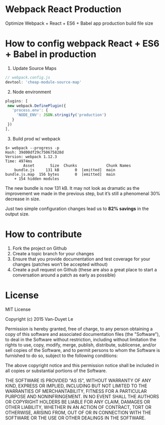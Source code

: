 # Webpack React Production
Optimize Webpack + React + ES6 + Babel app production build file size

# How to config webpack React + ES6 + Babel in production

1. Update Source Maps
  ```js
  // webpack.config.js 
  devtool: 'cheap-module-source-map'
  ```

2. Node environment
  ```js
  plugins: [
   new webpack.DefinePlugin({
     'process.env': {
       'NODE_ENV': JSON.stringify('production')
     }
   })
  ],
  ```
3. Build prod w/ webpack 

  ```
  $> webpack --progress -p
  Hash: 39d00df29c750675828d
  Version: webpack 1.12.3
  Time: 4974ms
          Asset       Size  Chunks             Chunk Names
      bundle.js     131 kB       0  [emitted]  main
  bundle.js.map  156 bytes       0  [emitted]  main
      + 154 hidden modules
  ```

The new bundle is now 131 kB. It may not look as dramatic as the improvement we made in the previous step, but it’s still a phenomenal 30% decrease in size.

Just two simple configuration changes lead us to **82% savings** in the output size.

# How to contribute

1. Fork the project on Github
2. Create a topic branch for your changes
3. Ensure that you provide documentation and test coverage for your changes (patches won’t be accepted without)
4. Create a pull request on Github (these are also a great place to start a conversation around a patch as early as possible)

# License
MIT License

Copyright (c) 2015 Van-Duyet Le

Permission is hereby granted, free of charge, to any person obtaining a copy of this software and associated documentation files (the "Software"), to deal in the Software without restriction, including without limitation the rights to use, copy, modify, merge, publish, distribute, sublicense, and/or sell copies of the Software, and to permit persons to whom the Software is furnished to do so, subject to the following conditions:

The above copyright notice and this permission notice shall be included in all copies or substantial portions of the Software.

THE SOFTWARE IS PROVIDED "AS IS", WITHOUT WARRANTY OF ANY KIND, EXPRESS OR IMPLIED, INCLUDING BUT NOT LIMITED TO THE WARRANTIES OF MERCHANTABILITY, FITNESS FOR A PARTICULAR PURPOSE AND NONINFRINGEMENT. IN NO EVENT SHALL THE AUTHORS OR COPYRIGHT HOLDERS BE LIABLE FOR ANY CLAIM, DAMAGES OR OTHER LIABILITY, WHETHER IN AN ACTION OF CONTRACT, TORT OR OTHERWISE, ARISING FROM, OUT OF OR IN CONNECTION WITH THE SOFTWARE OR THE USE OR OTHER DEALINGS IN THE SOFTWARE.
